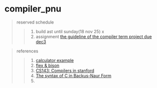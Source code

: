 # compiler_pnu
> reserved schedule
>> 1. build ast until sunday(18 nov 25) x
>> 2. assignment [the guideline of the compiler term project due dec3](http://soicem.tistory.com/251)


>references
>>1. [calculator example](https://github.com/meyerd/flex-bison-example)
>>2. [flex & bison](http://web.iitd.ac.in/~sumeet/flex__bison.pdf)
>>3. [CS143: Compilers in stanford](http://web.stanford.edu/class/cs143/)
>>4. [The syntax of C in Backus-Naur Form](https://cs.wmich.edu/~gupta/teaching/cs4850/sumII06/The%20syntax%20of%20C%20in%20Backus-Naur%20form.htm)
>>5. 
